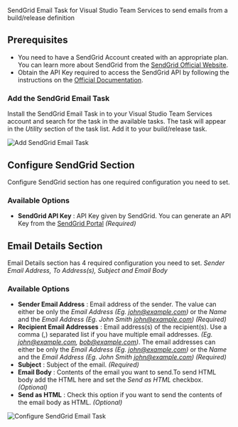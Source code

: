 SendGrid Email Task for Visual Studio Team Services to send emails from a build/release definition

## Prerequisites
* You need to have a SendGrid Account created with an appropriate plan. You can learn more about SendGrid from the [SendGrid Official Website](https://sendgrid.com/pricing/).
* Obtain the API Key required to access the SendGrid API by following the instructions on the [Official Documentation](https://app.sendgrid.com/settings/api_keys).

### Add the SendGrid Email Task
Install the SendGrid Email Task in to your Visual Studio Team Services account and search for the task in the available tasks. The task will appear in the _Utility_ section of the task list. Add it to your build/release task.

![Add SendGrid Email Task](https://raw.githubusercontent.com/kasunkv/sendgrid-vsts-task/master/screenshots/screenshot-1.png)

## Configure SendGrid Section
Configure SendGrid section has one required configuration you need to set.

### Available Options
* **SendGrid API Key** : API Key given by SendGrid. You can generate an API Key from the [SendGrid Portal](https://app.sendgrid.com/settings/api_keys) _*(Required)*_

## Email Details Section
Email Details section has 4 required configuration you need to set. _Sender Email Address, To Address(s), Subject and Email Body_

### Available Options
* **Sender Email Address** : Email address of the sender. The value can either be only the *Email Address* _(Eg. john@example.com)_ or the *Name* and the *Email Address* _(Eg. John Smith <john@example.com>)_ _*(Required)*_
* **Recipient Email Addresses** : Email address(s) of the recipient(s). Use a comma (,) separated list if you have multiple email addresses. _(Eg. john@example.com, bob@example.com)_. The email addresses can either be only the *Email Address* _(Eg. john@example.com)_ or the *Name* and the *Email Address* _(Eg. John Smith <john@example.com>)_ _*(Required)*_
* **Subject** : Subject of the email. _*(Required)*_
* **Email Body** : Contents of the email you want to send.To send HTML body add the HTML here and set the _Send as HTML_ checkbox. _*(Optional)*_
* **Send as HTML** : Check this option if you want to send the contents of the email body as HTML. _*(Optional)*_

![Configure SendGrid Email Task](https://raw.githubusercontent.com/kasunkv/sendgrid-vsts-task/master/screenshots/screenshot-2.png)